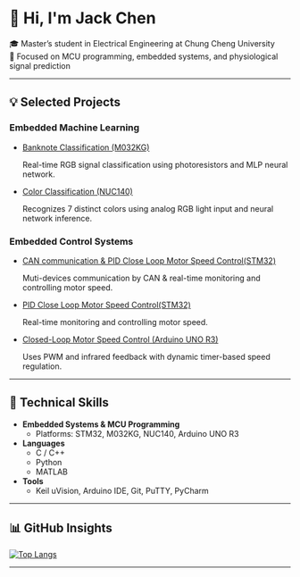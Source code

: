 # 👋 Hi, I'm Jack Chen

🎓 Master’s student in Electrical Engineering at Chung Cheng University  
🔬 Focused on MCU programming, embedded systems, and physiological signal prediction


---

## 💡 Selected Projects

### Embedded Machine Learning
- [Banknote Classification (M032KG)](https://github.com/Weichi910622/Banknote-Recognition)
  
  Real-time RGB signal classification using photoresistors and MLP neural network.

- [Color Classification (NUC140)](https://github.com/Weichi910622/Color-Recognition)
  
  Recognizes 7 distinct colors using analog RGB light input and neural network inference.

### Embedded Control Systems
- [CAN communication & PID Close Loop Motor Speed Control(STM32)](https://github.com/Weichi910622/CAN_Motor_Monitoring)

  Muti-devices communication by CAN & real-time monitoring and controlling motor speed.
  
- [PID Close Loop Motor Speed Control(STM32)](https://github.com/Weichi910622/STM32-PID_Closed_Loop_Motor_Speed_Control)
  
  Real-time monitoring and controlling motor speed.
  
- [Closed-Loop Motor Speed Control (Arduino UNO R3)](https://github.com/Weichi910622/Closed-Loop-Motor-Speed-Control)
  
  Uses PWM and infrared feedback with dynamic timer-based speed regulation.

---

## 🔧 Technical Skills

- **Embedded Systems & MCU Programming**
  - Platforms: STM32, M032KG, NUC140, Arduino UNO R3
- **Languages**
  - C / C++
  - Python
  - MATLAB
- **Tools**
  - Keil uVision, Arduino IDE, Git, PuTTY, PyCharm

---

## 📊 GitHub Insights

[![Top Langs](https://github-readme-stats.vercel.app/api/top-langs/?username=Weichi910622&layout=donut&exclude_repo=Weichi910622.github.io&theme=tokyonight)](https://github.com/anuraghazra/github-readme-stats)

---



